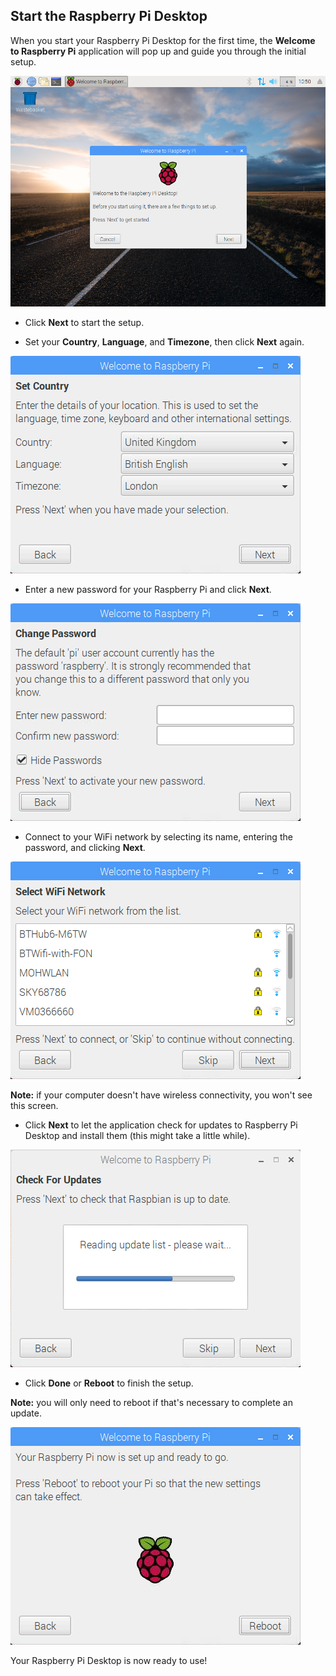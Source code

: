 ## Start the Raspberry Pi Desktop

When you start your Raspberry Pi Desktop for the first time, the **Welcome to Raspberry Pi** application will pop up and guide you through the initial setup.

![raspberry pi desktop and pi wizard](images/raspberry_pi_desktop_piwiz.png)

+ Click **Next** to start the setup.

+ Set your **Country**, **Language**, and **Timezone**, then click **Next** again.

![pi wizard country](images/piwiz2.PNG)

+ Enter a new password for your Raspberry Pi and click **Next**.

![pi wizard password](images/piwiz3.PNG)

+ Connect to your WiFi network by selecting its name, entering the password, and clicking **Next**.

![pi wizard wifi](images/piwiz4.PNG)

**Note:** if your computer doesn't have wireless connectivity, you won't see this screen.

+ Click **Next** to let the application check for updates to Raspberry Pi Desktop and install them (this might take a little while).

![pi wizard updating](images/piwiz6.PNG)

+ Click **Done** or **Reboot** to finish the setup.

**Note:** you will only need to reboot if that's necessary to complete an update.

![pi wizard complete](images/piwiz7.PNG)

Your Raspberry Pi Desktop is now ready to use!
